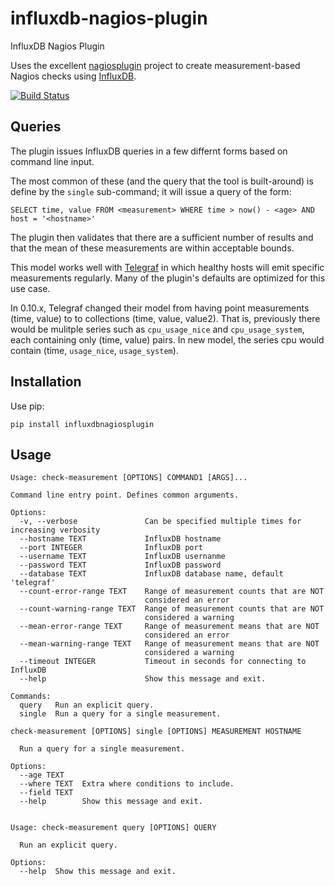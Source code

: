 # influxdb-nagios-plugin

InfluxDB Nagios Plugin

Uses the excellent [nagiosplugin](https://pythonhosted.org/nagiosplugin/) project to create
measurement-based Nagios checks using [InfluxDB](https://influxdb.com/).

[![Build Status](https://travis-ci.org/locationlabs/influxdb-nagios-plugin.png)](https://travis-ci.org/locationlabs/influxdb-nagios-plugin)

## Queries

The plugin issues InfluxDB queries in a few differnt forms based on command line input.

The most common of these (and the query that the tool is built-around) is define by the
`single` sub-command; it will issue a query of the form:

    SELECT time, value FROM <measurement> WHERE time > now() - <age> AND host = '<hostname>'

The plugin then validates that there are a sufficient number of results and that the mean of
these measurements are within acceptable bounds.

This model works well with [Telegraf](https://github.com/influxdb/telegraf) in which healthy
hosts will emit specific measurements regularly. Many of the plugin's defaults are optimized
for this use case.

In 0.10.x, Telegraf changed their model from having point measurements (time, value) to
to collections (time, value, value2).  That is, previously there would be mulitple series such as
`cpu_usage_nice` and `cpu_usage_system`, each containing only (time, value) pairs.  In new
model, the series cpu would contain (time, `usage_nice`, `usage_system`).

## Installation

Use pip:

    pip install influxdbnagiosplugin


## Usage

	Usage: check-measurement [OPTIONS] COMMAND1 [ARGS]...

	Command line entry point. Defines common arguments.

	Options:
	  -v, --verbose               Can be specified multiple times for increasing verbosity
	  --hostname TEXT             InfluxDB hostname
	  --port INTEGER              InfluxDB port
	  --username TEXT             InfluxDB usernanme
	  --password TEXT             InfluxDB password
	  --database TEXT             InfluxDB database name, default 'telegraf'
	  --count-error-range TEXT    Range of measurement counts that are NOT
								  considered an error
	  --count-warning-range TEXT  Range of measurement counts that are NOT
								  considered a warning
	  --mean-error-range TEXT     Range of measurement means that are NOT
								  considered an error
	  --mean-warning-range TEXT   Range of measurement means that are NOT
								  considered a warning
	  --timeout INTEGER           Timeout in seconds for connecting to InfluxDB
	  --help                      Show this message and exit.

	Commands:
	  query   Run an explicit query.
	  single  Run a query for a single measurement.

	check-measurement [OPTIONS] single [OPTIONS] MEASUREMENT HOSTNAME

	  Run a query for a single measurement.

	Options:
	  --age TEXT
	  --where TEXT  Extra where conditions to include.
	  --field TEXT
	  --help        Show this message and exit.


	Usage: check-measurement query [OPTIONS] QUERY

	  Run an explicit query.

	Options:
	  --help  Show this message and exit.
